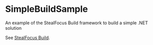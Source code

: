 SimpleBuildSample
=================

An example of the StealFocus Build framework to build a simple .NET solution

See [StealFocus Build](https://github.com/StealFocus/Build).
